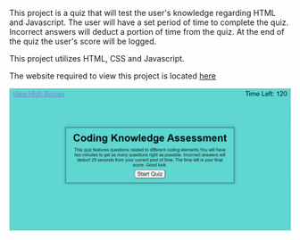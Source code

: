 This project is a quiz that will test the user's knowledge regarding HTML and Javascript. The user will have a set period of time to complete the quiz. Incorrect answers will deduct a portion of time from the quiz. At the end of the quiz the user's score will be logged.

This project utilizes HTML, CSS and Javascript. 

The website required to view this project is located <a href="https://snowslurpie.github.io/quiz_challenge/" target="_blank"> here</a>

<img src="assets/images/quiz.png" alt="quiz screenshot">